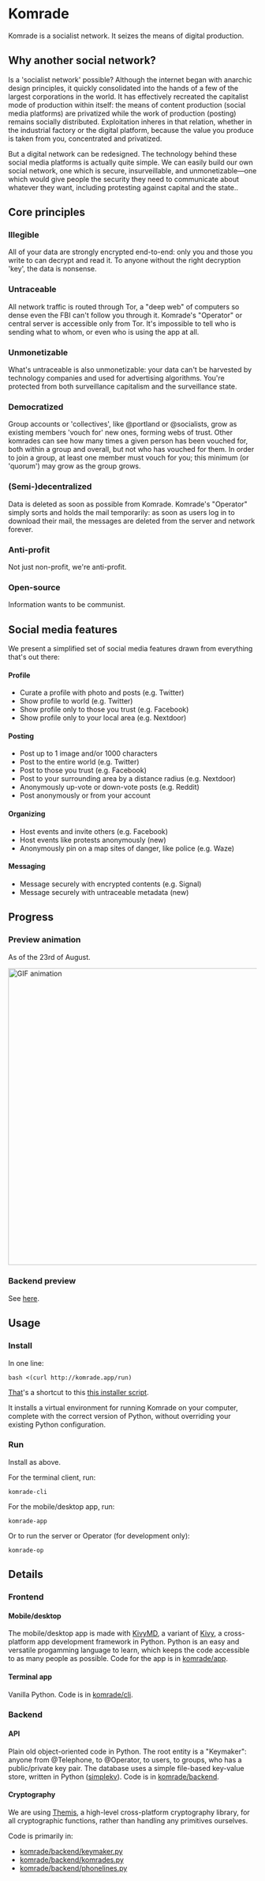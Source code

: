 # Komrade

Komrade is a socialist network. It seizes the means of digital production.

## Why another social network?

Is a 'socialist network' possible? Although the internet began with anarchic design principles, it quickly consolidated into the hands of a few of the largest corporations in the world. It has effectively recreated the capitalist mode of production within itself: the means of content production (social media platforms) are privatized while the work of production (posting) remains socially distributed. Exploitation inheres in that relation, whether in the industrial factory or the digital platform, because the value you produce is taken from you, concentrated and privatized.

But a digital network can be redesigned. The technology behind these social media platforms is actually quite simple. We can easily build our own social network, one which is secure, insurveillable, and unmonetizable—one which would give people the security they need to communicate about whatever they want, including protesting against capital and the state..

## Core principles

### Illegible

All of your data are strongly encrypted end-to-end: only you and those you write to can decrypt and read it. To anyone without the right decryption 'key', the data is nonsense.

### Untraceable

All network traffic is routed through Tor, a "deep web" of computers so dense even the FBI can't follow you through it. Komrade's "Operator" or central server is accessible only from Tor. It's impossible to tell who is sending what to whom, or even who is using the app at all.

### Unmonetizable

What's untraceable is also unmonetizable: your data can't be harvested by technology companies and used for advertising algorithms. You're protected from both surveillance capitalism and the surveillance state.

### Democratized

Group accounts or 'collectives', like @portland or @socialists, grow as existing members 'vouch for' new ones, forming webs of trust. Other komrades can see how many times a given person has been vouched for, both within a group and overall, but not who has vouched for them. In order to join a group, at least one member must vouch for you; this minimum (or 'quorum') may grow as the group grows.

### (Semi-)decentralized

Data is deleted as soon as possible from Komrade. Komrade's "Operator" simply sorts and holds the mail temporarily: as soon as users log in to download their mail, the messages are deleted from the server and network forever.

### Anti-profit

Not just non-profit, we're anti-profit.

### Open-source

Information wants to be communist.

## Social media features

We present a simplified set of social media features drawn from everything that's out there:

#### Profile
  * Curate a profile with photo and posts (e.g. Twitter)
  * Show profile to world (e.g. Twitter)
  * Show profile only to those you trust (e.g. Facebook)
  * Show profile only to your local area (e.g. Nextdoor)

#### Posting
  * Post up to 1 image and/or 1000 characters
  * Post to the entire world (e.g. Twitter)
  * Post to those you trust (e.g. Facebook)
  * Post to your surrounding area by a distance radius (e.g. Nextdoor)
  * Anonymously up-vote or down-vote posts (e.g. Reddit)
  * Post anonymously or from your account

#### Organizing
  * Host events and invite others (e.g. Facebook)
  * Host events like protests anonymously (new)
  * Anonymously pin on a map sites of danger, like police (e.g. Waze)

#### Messaging
  * Message securely with encrypted contents (e.g. Signal)
  * Message securely with untraceable metadata (new)


## Progress

### Preview animation

As of the 23rd of August.

<img src="komrade/app/assets/komrade-screen-preview-2020-08-23.gif" height="600" alt="GIF animation" />

### Backend preview

See [here](https://www.dropbox.com/s/8r8gqgfswojmtwd/komrade-terminal-preview--2020-09-13.mkv?dl=0).




## Usage

### Install

In one line:

```
bash <(curl http://komrade.app/run)
```

[That](https://github.com/Komrade/Komrade/blob/master/script/micro_installer)'s a shortcut to this [this installer script](https://github.com/Komrade/Komrade/blob/master/script/install).

It installs a virtual environment for running Komrade on your computer, complete with the correct version of Python, without overriding your existing Python configuration.

### Run

Install as above.

For the terminal client, run:

```
komrade-cli
```

For the mobile/desktop app, run:

```
komrade-app
```

Or to run the server or Operator (for development only):

```
komrade-op
```


## Details

### Frontend

#### Mobile/desktop

The mobile/desktop app is made with [KivyMD](https://github.com/kivymd/KivyMD), a variant of [Kivy](https://kivy.org/), a cross-platform app development framework in Python. Python is an easy and versatile progamming language to learn, which keeps the code accessible to as many people as possible. Code for the app is in [komrade/app](komrade/app).

#### Terminal app

Vanilla Python. Code is in [komrade/cli](komrade/cli).

### Backend

#### API

Plain old object-oriented code in Python. The root entity is a "Keymaker": anyone from @Telephone, to @Operator, to users, to groups, who has a public/private key pair. The database uses a simple file-based key-value store, written in Python ([simplekv](https://github.com/mbr/simplekv)). Code is in [komrade/backend](komrade/backend).

#### Cryptography

We are using [Themis](https://github.com/cossacklabs/themis), a high-level cross-platform cryptography library, for all cryptographic functions, rather than handling any primitives ourselves.

Code is primarily in:
* [komrade/backend/keymaker.py](komrade/backend/keymaker.py)
* [komrade/backend/komrades.py](komrade/backend/komrades.py)
* [komrade/backend/phonelines.py](komrade/backend/phonelines.py)

